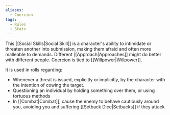 ```yaml
---
aliases:
  - Coercion
tags:
  - Rules
  - Stats
---
```

This [[Social Skills|Social Skill]] is a character's ability to intimidate or threaten another into submission, making them afraid and often more malleable to demands. Different [[Approach|Approaches]] might do better with different people. Coercion is tied to [[Willpower|Willpower]].

It is used in rolls regarding:
- Whenever a threat is issued, explicitly or implicitly, by the character with the intention of cowing the target.
- Questioning an individual by holding something over them, or using tortuous methods
- In [[Combat|Combat]], cause the enemy to behave cautiously around you, avoiding you and suffering [[Setback Dice|Setbacks]] if they attack